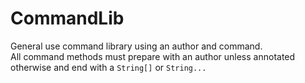 # CommandLib
General use command library using an author and command.
<br />
All command methods must prepare with an author unless annotated otherwise and end with a `String[]` or `String...`
